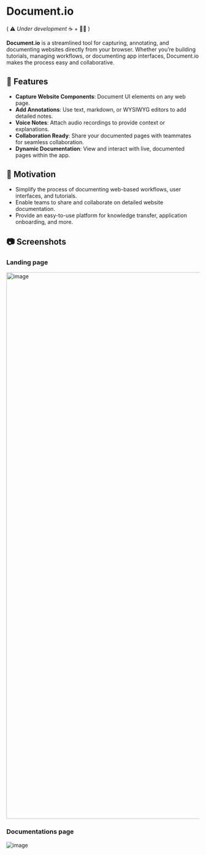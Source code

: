# Document.io

( ⚠️ _Under development_ ☕️ + 🧑‍💻 )

**Document.io** is a streamlined tool for capturing, annotating, and documenting websites directly from your browser. Whether you’re building tutorials, managing workflows, or documenting app interfaces, Document.io makes the process easy and collaborative.

## 🚀 Features

- **Capture Website Components**: Document UI elements on any web page.
- **Add Annotations**: Use text, markdown, or WYSIWYG editors to add detailed notes.
- **Voice Notes**: Attach audio recordings to provide context or explanations.
- **Collaboration Ready**: Share your documented pages with teammates for seamless collaboration.
- **Dynamic Documentation**: View and interact with live, documented pages within the app.

## 🎯 Motivation

- Simplify the process of documenting web-based workflows, user interfaces, and tutorials.
- Enable teams to share and collaborate on detailed website documentation.
- Provide an easy-to-use platform for knowledge transfer, application onboarding, and more.

 
<!-- ## 📦 Getting Started -->




## 📷 Screenshots 

### Landing page

<img width="1426" alt="image" src="https://github.com/user-attachments/assets/0676d1df-721d-4928-9fe8-bc0cde099b1b">

### Documentations page
![image](https://github.com/user-attachments/assets/c04c5b4e-852f-41d5-a52d-b03ef64d1397)
